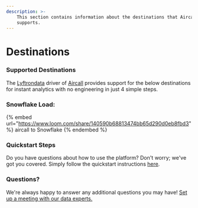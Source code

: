 ```yaml
---
description: >-
    This section contains information about the destinations that Aircall
    supports.
---
```


# Destinations

### Supported Destinations

The [Lyftrondata](https://www.lyftrondata.com/) driver of [Aircall](https://www.lyftrondata.com/integration/business-analytics/aircall/) provides support for the below destinations for instant analytics with no engineering in just 4 simple steps.

### Snowflake Load:

{% embed url="https://www.loom.com/share/140590b68813474bb65d290d0eb8fbd3" %}
aircall to Snowflake
{% endembed %}

### Quickstart Steps

Do you have questions about how to use the platform? Don't worry; we've got you covered. Simply follow the quickstart instructions [here](README.md).

### Questions? <a href="#questions" id="questions"></a>

We're always happy to answer any additional questions you may have! [Set up a meeting with our data experts.](https://www.lyftrondata.com/book-a-meeting/)
